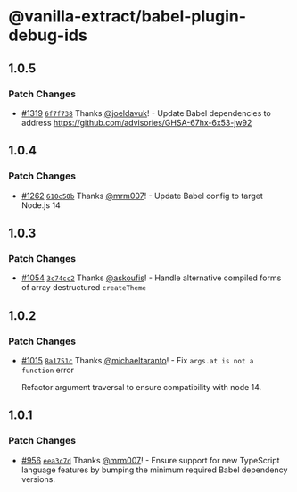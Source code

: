 # @vanilla-extract/babel-plugin-debug-ids

## 1.0.5

### Patch Changes

- [#1319](https://github.com/vanilla-extract-css/vanilla-extract/pull/1319) [`6f7f738`](https://github.com/vanilla-extract-css/vanilla-extract/commit/6f7f7382495582759cececa421ef83142935772b) Thanks [@joeldavuk](https://github.com/joeldavuk)! - Update Babel dependencies to address https://github.com/advisories/GHSA-67hx-6x53-jw92

## 1.0.4

### Patch Changes

- [#1262](https://github.com/vanilla-extract-css/vanilla-extract/pull/1262) [`610c50b`](https://github.com/vanilla-extract-css/vanilla-extract/commit/610c50b0012ece0d06530faab3f5e442a55fc39e) Thanks [@mrm007](https://github.com/mrm007)! - Update Babel config to target Node.js 14

## 1.0.3

### Patch Changes

- [#1054](https://github.com/vanilla-extract-css/vanilla-extract/pull/1054) [`3c74cc2`](https://github.com/vanilla-extract-css/vanilla-extract/commit/3c74cc2a8fab0dde26aab57c568af70b42ab5347) Thanks [@askoufis](https://github.com/askoufis)! - Handle alternative compiled forms of array destructured `createTheme`

## 1.0.2

### Patch Changes

- [#1015](https://github.com/vanilla-extract-css/vanilla-extract/pull/1015) [`8a1751c`](https://github.com/vanilla-extract-css/vanilla-extract/commit/8a1751c8fcbeaa0cfb8d894a8050535372516dd4) Thanks [@michaeltaranto](https://github.com/michaeltaranto)! - Fix `args.at is not a function` error

  Refactor argument traversal to ensure compatibility with node 14.

## 1.0.1

### Patch Changes

- [#956](https://github.com/vanilla-extract-css/vanilla-extract/pull/956) [`eea3c7d`](https://github.com/vanilla-extract-css/vanilla-extract/commit/eea3c7d1595cd881e68cfbb279c641dc2fdd9101) Thanks [@mrm007](https://github.com/mrm007)! - Ensure support for new TypeScript language features by bumping the minimum required Babel dependency versions.
